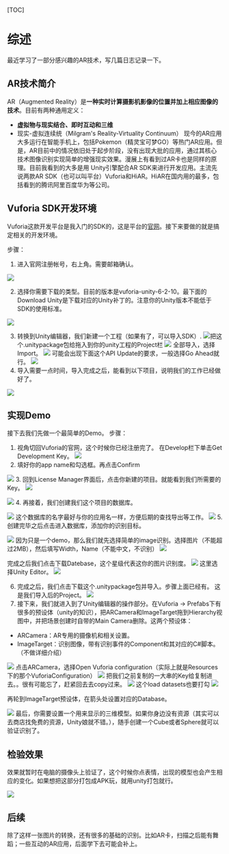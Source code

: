 [TOC]
# 综述
最近学习了一部分感兴趣的AR技术，写几篇日志记录一下。

## AR技术简介
AR（Augmented Reality）是**一种实时计算摄影机影像的位置并加上相应图像的技术**。目前有两种通用定义：
- **虚拟物与现实结合、即时互动和三维**
- 现实-虚拟连续统（Milgram's Reality-Virtuality Continuum）
现今的AR应用大多运行在智能手机上，包括Pokemon（精灵宝可梦GO）等热门AR应用。但是，AR目前中的情况依旧处于起步阶段，没有出现大批的应用，通过其核心技术图像识别实现简单的增强现实效果。漫展上有看到过AR卡也是同样的原理。目前我看到的大多是用 Unity引擎配合AR SDK来进行开发应用。主流先说两款AR SDK（也可以叫平台）Vuforia和HiAR。HiAR在国内用的最多，包括看到的腾讯阿里百度华为等公司。
## Vuforia SDK开发环境
Vuforia这款开发平台是我入门的SDK的，这是平台的[官网](http://developer.vuforia.com)。接下来要做的就是搞定相关的开发环境。

步骤：
1. 进入官网注册帐号，右上角。需要邮箱确认。

 ![](./_image/2018-02-02-15-45-18.jpg)

2. 选择你需要下载的类型。目前的版本是vuforia-unity-6-2-10。最下面的Download Unity是下载对应的Unity补丁的。注意你的Unity版本不能低于SDK的使用标准。

 ![](./_image/2018-02-02-16-06-08.jpg)

3. 转换到Unity编辑器，我们新建一个工程（如果有了，可以导入SDK）.
 ![](./_image/2018-02-02-16-27-35.jpg)把这个.unitypackage包给拖入到你的unity工程的Project栏
 ![](./_image/2018-02-02-16-30-10.jpg)
全部导入，选择Import。
![](./_image/2018-02-02-16-31-18.jpg)
可能会出现下面这个API Update的要求，一般选择Go Ahead就行。
 ![](./_image/2018-02-02-16-33-01.jpg)
4. 导入需要一点时间，导入完成之后，能看到以下项目，说明我们的工作已经做好了。

 ![](./_image/2018-02-02-16-36-03.jpg)

## 实现Demo
接下去我们先做一个最简单的Demo。
步骤：
1. 视角切回Vuforia的官网，这个时候你已经注册完了。
在Develop栏下单击Get Development Key。
![](./_image/2018-02-02-16-40-46.jpg)
2. 填好你的app name和勾选框。再点击Confirm

![](./_image/2018-02-02-16-44-49.jpg)
3. 回到License Manager界面后，点击你新建的项目。就能看到我们所需要的Key。
![](./_image/2018-02-02-16-45-48.jpg)

![](./_image/2018-02-02-16-47-42.jpg)
4. 再接着，我们创建我们这个项目的数据库。

![](./_image/2018-02-02-16-48-17.jpg)
这个数据库的名字最好与你的应用名一样，方便后期的查找导出等工作。
![](./_image/2018-02-02-16-49-09.jpg)
5. 创建完毕之后点击进入数据库，添加你的识别目标。

![](./_image/2018-02-02-16-51-49.jpg)
因为只是一个demo，那么我们就先选择简单的image识别。选择图片（不能超过2MB），然后填写Width，Name（不能中文，不识别）
![](./_image/2018-02-02-17-10-25.jpg)

完成之后我们点击下载Datebase，这个星级代表这你的图片识别度。
![](./_image/2018-02-02-17-12-08.jpg)
这里选择Unity Editor。
![](./_image/2018-02-02-17-13-15.jpg)

6. 完成之后，我们点击下载这个.unitypackage包并导入。步骤上面已经有。
这是我们导入后的Project。
![](./_image/2018-02-02-17-17-32.jpg)
7. 接下来，我们就进入到了Unity编辑器的操作部分。在Vuforia -> Prefabs下有很多的预设体（unity的知识），把ARCamera和ImageTarget拖到Hierarchy视图中，并把场景创建时自带的Main Camera删除。这两个预设体：
- ARCamera：AR专用的摄像机和相关设置。
- ImageTarget：识别图像，带有识别事件的Component和其对应的C#脚本。（不做详细介绍）

![](./_image/2018-02-02-17-29-10.jpg)
点击ARCamera，选择Open Vuforia configuration（实际上就是Resources下的那个VuforiaConfiguration）
![](./_image/2018-02-02-17-30-21.jpg)
把我们之前复制的一大串的Key给复制进去。。很有可能忘了，赶紧回去去copy过来。
![](./_image/2018-02-02-17-31-48.jpg)
这个load datasets也要打勾
![](./_image/2018-02-02-19-58-41.jpg)

再轮到ImageTarget预设体，在箭头处设置对应的Database。

![](./_image/2018-02-02-18-57-07.jpg)
最后，你需要设置一个用来显示的三维模型。如果你身边没有资源（其实可以去商店找免费的资源，Unity娘就不错。），随手创建一个Cube或者Sphere就可以验证识别了。

## 检验效果
效果就暂时在电脑的摄像头上验证了，这个时候你点表情，出现的模型也会产生相应的变化。如果想把这部分打包成APK玩，就用unity打包就行。


![](./_image/effect.png)

## 后续
除了这样一张图片的转换，还有很多的基础的识别。比如AR卡，扫描之后能有舞蹈；一些互动的AR应用，后面学下去可能会补上。
